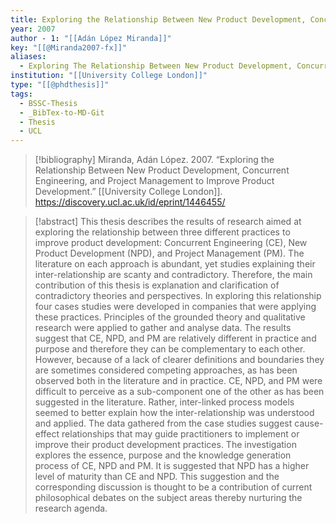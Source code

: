 ```yaml
---
title: Exploring the Relationship Between New Product Development, Concurrent Engineering, and Project Management to Improve Product Development
year: 2007
author - 1: "[[Adán López Miranda]]"
key: "[[@Miranda2007-fx]]"
aliases:
  - Exploring The Relationship Between New Product Development, Concurrent Engineering, And Project Management To Improve Product Development
institution: "[[University College London]]"
type: "[[@phdthesis]]"
tags:
  - BSSC-Thesis
  - _BibTex-to-MD-Git
  - Thesis
  - UCL
---
```


> [!bibliography]
> Miranda, Adán López. 2007. “Exploring the Relationship Between New Product Development, Concurrent Engineering, and Project Management to Improve Product Development.” [[University College London]]. https://discovery.ucl.ac.uk/id/eprint/1446455/

> [!abstract]
> This thesis describes the results of research aimed at exploring the relationship between three different practices to improve product development: Concurrent Engineering (CE), New Product Development (NPD), and Project Management (PM). The literature on each approach is abundant, yet studies explaining their inter-relationship are scanty and contradictory. Therefore, the main contribution of this thesis is explanation and clarification of contradictory theories and perspectives. In exploring this relationship four cases studies were developed in companies that were applying these practices. Principles of the grounded theory and qualitative research were applied to gather and analyse data. The results suggest that CE, NPD, and PM are relatively different in practice and purpose and therefore they can be complementary to each other. However, because of a lack of clearer definitions and boundaries they are sometimes considered competing approaches, as has been observed both in the literature and in practice. CE, NPD, and PM were difficult to perceive as a sub-component one of the other as has been suggested in the literature. Rather, inter-linked process models seemed to better explain how the inter-relationship was understood and applied. The data gathered from the case studies suggest cause-effect relationships that may guide practitioners to implement or improve their product development practices. The investigation explores the essence, purpose and the knowledge generation process of CE, NPD and PM. It is suggested that NPD has a higher level of maturity than CE and NPD. This suggestion and the corresponding discussion is thought to be a contribution of current philosophical debates on the subject areas thereby nurturing the research agenda.